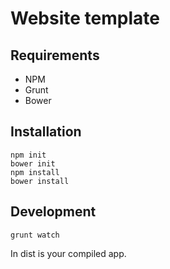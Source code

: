 # Website template
## Requirements
* NPM
* Grunt
* Bower
## Installation

```
npm init
bower init
npm install
bower install

```

## Development

```
grunt watch

```
In dist is your compiled app.



